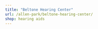 ```yaml
---
title: "Beltone Hearing Center"
url: /allen-park/beltone-hearing-center/
shop: hearing aids
---
```

